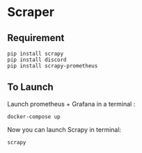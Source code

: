 # Scraper

## Requirement

```
pip install scrapy
pip install discord  
pip install scrapy-prometheus  
```

## To Launch

Launch prometheus + Grafana in a terminal :  

```
docker-compose up
```  

Now you can launch Scrapy in terminal:

```
scrapy
```